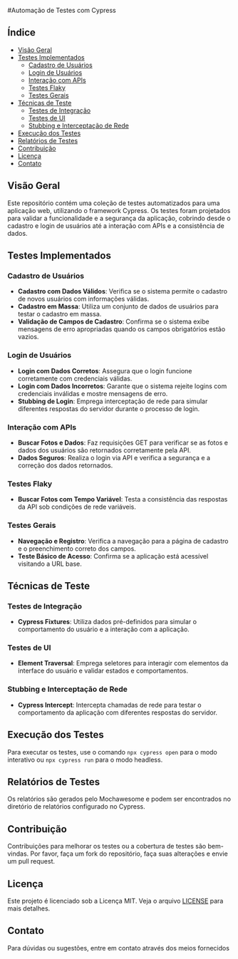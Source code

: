 #Automação de Testes com Cypress

## Índice

- [Visão Geral](#visão-geral)
- [Testes Implementados](#testes-implementados)
  - [Cadastro de Usuários](#cadastro-de-usuários)
  - [Login de Usuários](#login-de-usuários)
  - [Interação com APIs](#interação-com-apis)
  - [Testes Flaky](#testes-flaky)
  - [Testes Gerais](#testes-gerais)
- [Técnicas de Teste](#técnicas-de-teste)
  - [Testes de Integração](#testes-de-integração)
  - [Testes de UI](#testes-de-ui)
  - [Stubbing e Interceptação de Rede](#stubbing-e-interceptação-de-rede)
- [Execução dos Testes](#execução-dos-testes)
- [Relatórios de Testes](#relatórios-de-testes)
- [Contribuição](#contribuição)
- [Licença](#licença)
- [Contato](#contato)

## Visão Geral

Este repositório contém uma coleção de testes automatizados para uma aplicação web, utilizando o framework Cypress. Os testes foram projetados para validar a funcionalidade e a segurança da aplicação, cobrindo desde o cadastro e login de usuários até a interação com APIs e a consistência de dados.

## Testes Implementados

### Cadastro de Usuários

- **Cadastro com Dados Válidos**: Verifica se o sistema permite o cadastro de novos usuários com informações válidas.
- **Cadastro em Massa**: Utiliza um conjunto de dados de usuários para testar o cadastro em massa.
- **Validação de Campos de Cadastro**: Confirma se o sistema exibe mensagens de erro apropriadas quando os campos obrigatórios estão vazios.

### Login de Usuários

- **Login com Dados Corretos**: Assegura que o login funcione corretamente com credenciais válidas.
- **Login com Dados Incorretos**: Garante que o sistema rejeite logins com credenciais inválidas e mostre mensagens de erro.
- **Stubbing de Login**: Emprega interceptação de rede para simular diferentes respostas do servidor durante o processo de login.

### Interação com APIs

- **Buscar Fotos e Dados**: Faz requisições GET para verificar se as fotos e dados dos usuários são retornados corretamente pela API.
- **Dados Seguros**: Realiza o login via API e verifica a segurança e a correção dos dados retornados.

### Testes Flaky

- **Buscar Fotos com Tempo Variável**: Testa a consistência das respostas da API sob condições de rede variáveis.

### Testes Gerais

- **Navegação e Registro**: Verifica a navegação para a página de cadastro e o preenchimento correto dos campos.
- **Teste Básico de Acesso**: Confirma se a aplicação está acessível visitando a URL base.

## Técnicas de Teste

### Testes de Integração

- **Cypress Fixtures**: Utiliza dados pré-definidos para simular o comportamento do usuário e a interação com a aplicação.

### Testes de UI

- **Element Traversal**: Emprega seletores para interagir com elementos da interface do usuário e validar estados e comportamentos.

### Stubbing e Interceptação de Rede

- **Cypress Intercept**: Intercepta chamadas de rede para testar o comportamento da aplicação com diferentes respostas do servidor.

## Execução dos Testes

Para executar os testes, use o comando `npx cypress open` para o modo interativo ou `npx cypress run` para o modo headless.

## Relatórios de Testes

Os relatórios são gerados pelo Mochawesome e podem ser encontrados no diretório de relatórios configurado no Cypress.

## Contribuição

Contribuições para melhorar os testes ou a cobertura de testes são bem-vindas. Por favor, faça um fork do repositório, faça suas alterações e envie um pull request.

## Licença

Este projeto é licenciado sob a Licença MIT. Veja o arquivo [LICENSE](LICENSE) para mais detalhes.

## Contato

Para dúvidas ou sugestões, entre em contato através dos meios fornecidos
